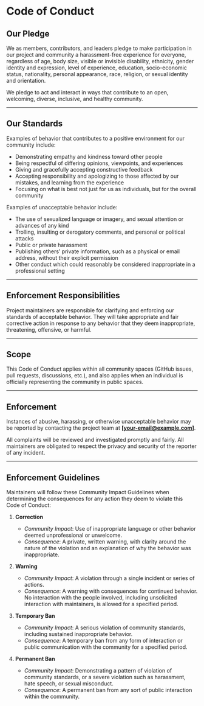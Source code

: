 
# Code of Conduct

## Our Pledge

We as members, contributors, and leaders pledge to make participation in our project and community a harassment-free experience for everyone, regardless of age, body size, visible or invisible disability, ethnicity, gender identity and expression, level of experience, education, socio-economic status, nationality, personal appearance, race, religion, or sexual identity and orientation.

We pledge to act and interact in ways that contribute to an open, welcoming, diverse, inclusive, and healthy community.

---

## Our Standards

Examples of behavior that contributes to a positive environment for our community include:

* Demonstrating empathy and kindness toward other people
* Being respectful of differing opinions, viewpoints, and experiences
* Giving and gracefully accepting constructive feedback
* Accepting responsibility and apologizing to those affected by our mistakes, and learning from the experience
* Focusing on what is best not just for us as individuals, but for the overall community

Examples of unacceptable behavior include:

* The use of sexualized language or imagery, and sexual attention or advances of any kind
* Trolling, insulting or derogatory comments, and personal or political attacks
* Public or private harassment
* Publishing others’ private information, such as a physical or email address, without their explicit permission
* Other conduct which could reasonably be considered inappropriate in a professional setting

---

## Enforcement Responsibilities

Project maintainers are responsible for clarifying and enforcing our standards of acceptable behavior. They will take appropriate and fair corrective action in response to any behavior that they deem inappropriate, threatening, offensive, or harmful.

---

## Scope

This Code of Conduct applies within all community spaces (GitHub issues, pull requests, discussions, etc.), and also applies when an individual is officially representing the community in public spaces.

---

## Enforcement

Instances of abusive, harassing, or otherwise unacceptable behavior may be reported by contacting the project team at **[[your-email@example.com](mailto:your-email@example.com)]**.

All complaints will be reviewed and investigated promptly and fairly. All maintainers are obligated to respect the privacy and security of the reporter of any incident.

---

## Enforcement Guidelines

Maintainers will follow these Community Impact Guidelines when determining the consequences for any action they deem to violate this Code of Conduct:

1. **Correction**

   * *Community Impact*: Use of inappropriate language or other behavior deemed unprofessional or unwelcome.
   * *Consequence*: A private, written warning, with clarity around the nature of the violation and an explanation of why the behavior was inappropriate.

2. **Warning**

   * *Community Impact*: A violation through a single incident or series of actions.
   * *Consequence*: A warning with consequences for continued behavior. No interaction with the people involved, including unsolicited interaction with maintainers, is allowed for a specified period.

3. **Temporary Ban**

   * *Community Impact*: A serious violation of community standards, including sustained inappropriate behavior.
   * *Consequence*: A temporary ban from any form of interaction or public communication with the community for a specified period.

4. **Permanent Ban**

   * *Community Impact*: Demonstrating a pattern of violation of community standards, or a severe violation such as harassment, hate speech, or sexual misconduct.
   * *Consequence*: A permanent ban from any sort of public interaction within the community.

